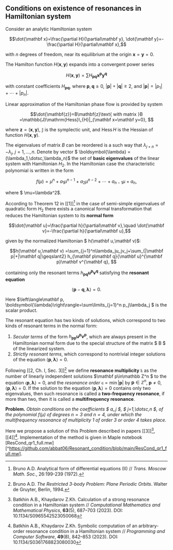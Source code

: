 ## Conditions on existence of resonances in Hamiltonian system

Consider an analytic Hamiltonian system 
```math
\dot{\mathbf x}=\frac{\partial H}{\partial\mathbf y}, \dot{\mathbf y}=-\frac{\partial H}{\partial\mathbf x},
```
with $n$ degrees of freedom, near its equilibrium at the origin $\mathbf x=\mathbf y=0$.

The Hamilton function $H(\mathbf x,\mathbf y)$ expands into a convergent power series 
```math
H(\mathbf x,\mathbf y) = \sum H_{\mathbf p\mathbf q}\mathbf x^{\mathbf p}\mathbf y^{\mathbf q}
```
with constant coefficients $H_{\mathbf{pq}}$, where $\mathbf p,\mathbf q\geq0$, $|\mathbf p|+|\mathbf q|\geq2$, and $|\mathbf{p}|=|p_1|+\dotsb+|p_n|$. 

Linear approximation of the Hamiltonian phase flow is provided by system 
```math
\dot{\mathbf{z}}=B\mathbf{z}\text{ with matrix }B =\mathbb{J}\mathrm{Hess}\,{H}|_{\mathbf x=\mathbf y=0}, 
```
where $\mathbf z=(\mathbf x,\mathbf y)$, $\mathbb J$ is the symplectic unit, and $\mathrm{Hess}\,{H}$ is the Hessian of function $H(\mathbf x,\mathbf y)$. 

The eigenvalues of matrix $B$ can be reordered is a such way that $\lambda_{j+n}=-\lambda_j$, $j=1,\dotsc,n$.  Denote by vector $ \boldsymbol{\lambda} = (\lambda_1,\dotsc,\lambda_n)$ the set of **basic eigenvalues** of the linear system with Hamiltonian $H_2$. In the Hamiltonian case the characteristic polynomial is written  in the form
```math
f(\mu)=\mu^n+a_1\mu^{n-1}+a_2\mu^{n-2}+\dotsb+a_{n-1}\mu+a_n, 
```
where $ \mu=\lambda^2$.

According to Theorem 12 in [[1]][^1]  in the case of semi-simple eigenvalues of quadratic form $H_2$ there exists a canonical formal transformation that reduces the Hamiltonian system to its **normal form** 
```math
\dot{\mathbf u}=\frac{\partial h}{\partial\mathbf v},\quad \dot{\mathbf v}=-\frac{\partial h}{\partial\mathbf u},
```
given by the normalized Hamiltonian $ h(\mathbf u,\mathbf v)$: 
```math
h(\mathbf u,\mathbf v) =\sum_{j=1}^n\lambda_ju_jv_j+\sum_{|\mathbf p|+|\mathbf q|\geqslant2} h_{\mathbf p\mathbf q}{\mathbf u}^{\mathbf p}\mathbf v^{\mathbf q}, 
```
containing only the resonant terms $h_{\mathbf p\mathbf q}\mathbf u^{\mathbf p}\mathbf v^{\mathbf q}$ satisfying the **resonant equation** 
```math
\left\langle\mathbf p-\mathbf q,\boldsymbol{\lambda}\right\rangle=0.
```
Here $\left\langle\mathbf p, \boldsymbol{\lambda}\right\rangle=\sum\limits_{j=1}^n p_j\lambda_j $ is the scalar product.

The resonant equation has two kinds of solutions, which correspond to two kinds of resonant terms in the normal form:

1) *Secular terms* of the form $h_{\mathbf{pp}}\mathbf u^{\mathbf p}\mathbf v^{\mathbf p}$, which are always present in the Hamiltonian normal form due to the special structure of the matrix $ B $ of the linearized system.
2) *Strictly resonant terms*, which correspond to nontrivial integer solutions of the equation $\left\langle \mathbf p,\boldsymbol{\lambda}\right\rangle=0$.

Following [[2, Ch. I, Sec. 3]][^2] we define **resonance multiplicity** $\mathfrak{k}$ as the number of linearly independent solutions $\mathbf p\in\mathbb Z^n $ to the equation $\left\langle \mathbf p,\boldsymbol{\lambda}\right\rangle=0$, and the *resonance order* $\mathfrak q=\min |\mathbf{p}|$ by $\mathbf{p} \in \mathbb{Z}^{n}$, $\mathbf{p} \neq 0$, $\langle\mathbf{p},\boldsymbol{\lambda}\rangle=0$. If the solution to the equation $\left\langle \mathbf p,\boldsymbol{\lambda}\right\rangle=0$ contains only two eigenvalues, then such resonance is called a **two-frequency resonance**, if more than two, then it is called a  **multifrequency resonance**.

**Problem.** *Obtain conditions on the coefficients $ a_j $, $ j=1,\dotsc,n $,  of the polynomial $f(\mu)$  of degrees  $n=3$ and $n=4$, under which the multifrequency resonance of multiplicity 1 of order 3 or order 4 takes place.*

Here we propose a solution of this Problem described in papers [[3]][^3], [[4]][^4]. Implementation of the method is given in Maple notebook [ResCond_qr1_full.mw][^https://github.com/abbat06/Resonant_condition/blob/main/ResCond_qr1_full.mw].

[^1]: Bruno A.D.  Analytical form of differential equations (II) // *Trans. Moscow Math. Soc.*, 26:199-239 (1972).
[^2]: Bruno A.D. *The Restricted 3-body Problem: Plane Periodic Orbits*. Walter de Gruyter, Berlin, 1994.
[^3]: Batkhin A.B., Khaydarov Z.Kh. Calculation of a strong resonance condition in a Hamiltonian system // *Computational Mathematics and Mathematical Physics*, **63**(5), 687–703 (2023). DOI: 10.1134/S0965542523050068
[^4]: Batkhin A.B., Khaydarov Z.Kh. Symbolic computation of an arbitrary-order resonance condition in a Hamiltonian system // *Programming and Computer Software*, **49**(8), 842–853 (2023). DOI: 10.1134/S0361768823080030
